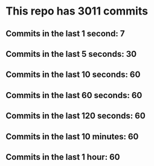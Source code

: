 # This repo has 3011 commits

## Commits in the last 1 second: 7
## Commits in the last 5 seconds: 30
## Commits in the last 10 seconds: 60
## Commits in the last 60 seconds: 60
## Commits in the last 120 seconds: 60
## Commits in the last 10 minutes: 60
## Commits in the last 1 hour: 60
